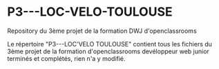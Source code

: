 # P3---LOC-VELO-TOULOUSE
Repository du 3ème projet de la formation DWJ d'openclassrooms

Le répertoire "P3---LOC'VELO TOULOUSE" contient tous les fichiers du 3ème projet de la formation d'openclassrooms devéloppeur web junior
terminés et complétés, rien n'a y modifié.
